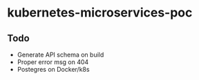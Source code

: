 # kubernetes-microservices-poc

## Todo
* Generate API schema on build
* Proper error msg on 404
* Postegres on Docker/k8s

